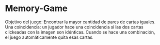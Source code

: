# Memory-Game
Objetivo del juego: Encontrar la mayor cantidad de pares de cartas iguales.  Una coincidencia: un jugador hace una coincidencia si las dos cartas clickeadas con la imagen son idénticas. Cuando se hace una combinación, el juego automáticamente quita esas cartas.
